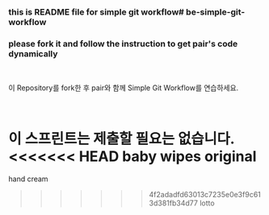 ### this is README file for simple git workflow# be-simple-git-workflow

### please fork it and follow the instruction to get pair's code dynamically

<br />

이 Repository를 fork한 후 pair와 함께 Simple Git Workflow를 연습하세요.

<br />

이 스프린트는 제출할 필요는 없습니다.
<<<<<<< HEAD
baby wipes original
=======
hand cream
>>>>>>> 4f2adadfd63013c7235e0e3f9c613d381fb34d77
lotto
